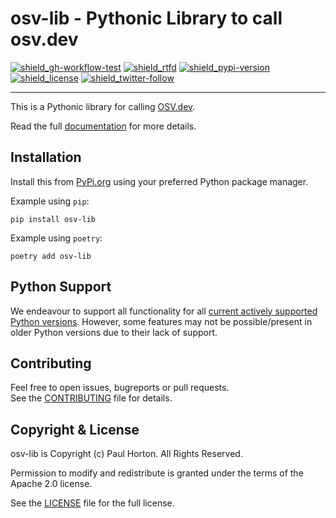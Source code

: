 # osv-lib - Pythonic Library to call osv.dev

[![shield_gh-workflow-test]][link_gh-workflow-test]
[![shield_rtfd]][link_rtfd]
[![shield_pypi-version]][link_pypi]
[![shield_license]][license_file]
[![shield_twitter-follow]][link_twitter]

----

This is a Pythonic library for calling [OSV.dev](https://osv.dev).

Read the full [documentation][link_rtfd] for more details.

## Installation

Install this from [PyPi.org][link_pypi] using your preferred Python package manager.

Example using `pip`:

```shell
pip install osv-lib
```

Example using `poetry`:

```shell
poetry add osv-lib
```

## Python Support

We endeavour to support all functionality for all [current actively supported Python versions](https://www.python.org/downloads/).
However, some features may not be possible/present in older Python versions due to their lack of support.

## Contributing

Feel free to open issues, bugreports or pull requests.  
See the [CONTRIBUTING][contributing_file] file for details.

## Copyright & License

osv-lib is Copyright (c) Paul Horton. All Rights Reserved.  

Permission to modify and redistribute is granted under the terms of the Apache 2.0 license.

See the [LICENSE][license_file] file for the full license.

[license_file]: https://github.com/madpah/osv-lib/blob/master/LICENSE
[contributing_file]: https://github.com/madpah/osv-lib/blob/master/CONTRIBUTING.md
[link_rtfd]: https://osv-lib.readthedocs.io/

[shield_gh-workflow-test]: https://img.shields.io/github/workflow/status/madpah/osv-lib/Python%20CI/main?logo=GitHub&logoColor=white "build"
[shield_rtfd]: https://img.shields.io/readthedocs/osv-lib?logo=readthedocs&logoColor=white
[shield_pypi-version]: https://img.shields.io/pypi/v/osv-lib?logo=Python&logoColor=white&label=PyPI "PyPI"
[shield_license]: https://img.shields.io/github/license/madpah/osv-lib?logo=open%20source%20initiative&logoColor=white "license"
[shield_twitter-follow]: https://img.shields.io/badge/Twitter-follow-blue?logo=Twitter&logoColor=white "twitter follow"
[link_gh-workflow-test]: https://github.com/madpah/osv-lib/actions/workflows/python.yml?query=branch%3Amain
[link_pypi]: https://pypi.org/project/osv-lib/
[link_docker]: https://hub.docker.com/r/madpah/osv-lib
[link_twitter]: https://twitter.com/madpah

